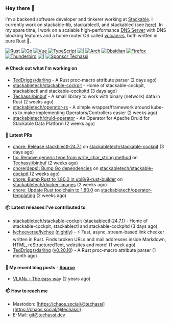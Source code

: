 ### Hey there 👋

I'm a backend software developer and tinkerer working at [Stackable][stackable]. I currently work on
stackable-lib, stackablectl, and stackabled (see [here][stackable-work]). In my spare time, I work on
a scalable high-performance [DNS Server][portal] with DNS blocking features and a home router OS
called [vulcan-rs][vulcan], both written in pure Rust 🦀.

[stackable-work]: https://github.com/stackabletech/stackable
[stackable]: https://github.com/stackabletech
[portal]: https://github.com/portal-rs/portal
[vulcan]: https://github.com/vulcan-rs

[![Rust](https://img.shields.io/badge/-Rust-141414?style=flat&logo=rust&logoColor=%23f97f39)](https://www.rust-lang.org/)
[![Go](https://img.shields.io/badge/-Go-141414?style=flat&logo=go&logoColor=%23f97f39)](https://go.dev/)
[![Vue](https://img.shields.io/badge/-Vue-141414?style=flat&logo=vuedotjs&logoColor=%23f97f39)](https://vuejs.org/)
[![TypeScript](https://img.shields.io/badge/-TypeScript-141414?style=flat&logo=typescript&logoColor=%23f97f39)](https://www.typescriptlang.org/)
![|](https://img.shields.io/badge/-%7C-141414?style=flat&logoColor=%23f97f39)
[![Arch](https://img.shields.io/badge/-Arch-141414?style=flat&logo=archlinux&logoColor=%23f97f39)](https://archlinux.org/)
[![Obsidian](https://img.shields.io/badge/-Obsidian-141414?style=flat&logo=obsidian&logoColor=%23f97f39)](https://obsidian.md/)
[![Firefox](https://img.shields.io/badge/-Firefox-141414?style=flat&logo=firefox&logoColor=%23f97f39)](https://www.mozilla.org/en-US/firefox/new/)
[![Thunderbird](https://img.shields.io/badge/-Thunderbird-141414?style=flat&logo=thunderbird&logoColor=%23f97f39)](https://www.thunderbird.net/en-US/)
![|](https://img.shields.io/badge/-%7C-141414?style=flat&logoColor=%23f97f39)
[![Sponsor Techassi](https://img.shields.io/badge/-Sponsor-141414?style=flat&logo=github&logoColor=%23f97f39)](https://github.com/sponsors/Techassi)

#### 🔥 Check out what I'm working on


- [TedDriggs/darling](https://github.com/TedDriggs/darling) - A Rust proc-macro attribute parser (2 days ago)
- [stackabletech/stackable-cockpit](https://github.com/stackabletech/stackable-cockpit) - Home of stackable-cockpit, stackablectl and stackable-cockpitd (3 days ago)
- [Techassi/binbuf](https://github.com/Techassi/binbuf) - A small library to work with binary (network) data in Rust (2 weeks ago)
- [stackabletech/operator-rs](https://github.com/stackabletech/operator-rs) - A simple wrapper/framework around kube-rs to make implementing Operators/Controllers easier (2 weeks ago)
- [stackabletech/druid-operator](https://github.com/stackabletech/druid-operator) - An Operator for Apache Druid for Stackable Data Platform (2 weeks ago)

#### 🧪 Latest PRs


- [chore: Release stackblectl-24.7.1](https://github.com/stackabletech/stackable-cockpit/pull/317) on [stackabletech/stackable-cockpit](https://github.com/stackabletech/stackable-cockpit) (3 days ago)
- [fix: Remove generic type from write_char_string method](https://github.com/Techassi/binbuf/pull/2) on [Techassi/binbuf](https://github.com/Techassi/binbuf) (2 weeks ago)
- [chore(deps): Bump Go dependencies](https://github.com/stackabletech/stackable-cockpit/pull/313) on [stackabletech/stackable-cockpit](https://github.com/stackabletech/stackable-cockpit) (2 weeks ago)
- [chore: Bump Rust to 1.80.0 in ubi8/9-rust-builder](https://github.com/stackabletech/docker-images/pull/794) on [stackabletech/docker-images](https://github.com/stackabletech/docker-images) (2 weeks ago)
- [chore: Update Rust toolchain to 1.80.0](https://github.com/stackabletech/operator-templating/pull/416) on [stackabletech/operator-templating](https://github.com/stackabletech/operator-templating) (2 weeks ago)

#### 📦 Latest releases I've contributed to


- [stackabletech/stackable-cockpit](https://github.com/stackabletech/stackable-cockpit/releases/tag/stackablectl-24.7.1) ([stackablectl-24.7.1](https://github.com/stackabletech/stackable-cockpit/releases/tag/stackablectl-24.7.1)) - Home of stackable-cockpit, stackablectl and stackable-cockpitd (3 days ago)
- [lycheeverse/lychee](https://github.com/lycheeverse/lychee/releases/tag/nightly) ([nightly](https://github.com/lycheeverse/lychee/releases/tag/nightly)) - ⚡ Fast, async, stream-based link checker written in Rust. Finds broken URLs and mail addresses inside Markdown, HTML, reStructuredText, websites and more! (1 week ago)
- [TedDriggs/darling](https://github.com/TedDriggs/darling/releases/tag/v0.20.10) ([v0.20.10](https://github.com/TedDriggs/darling/releases/tag/v0.20.10)) - A Rust proc-macro attribute parser (1 month ago)

#### 📜 My recent blog posts - [Source](https://github.com/Techassi/page)


- [VLANs - The easy way](https://techassi.dev/posts/vlans-the-easy-way/) (2 years ago)

#### 📫 How to reach me

- Mastodon: [https://chaos.social/@techassi](https://chaos.social/@techassi)
- E-Mail: git@techassi.dev
